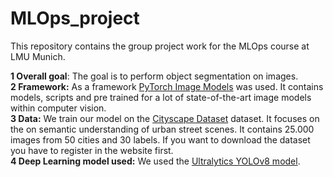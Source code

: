 # MLOps_project

This repository contains the group project work for the MLOps course at LMU Munich. 


**1 Overall goal**: The goal is to perform object segmentation on images.\
**2 Framework:** As a framework [PyTorch Image Models](https://github.com/huggingface/pytorch-image-models) was used. It contains models, scripts and pre trained for a lot of state-of-the-art image models within computer vision.\
**3 Data:** We train our model on the [Cityscape Dataset](https://www.cityscapes-dataset.com/downloads/) dataset. It focuses on the on semantic understanding of urban street scenes. It contains 25.000 images from 50 cities and 30 labels. If you want to download the dataset you have to register in the website first. \
**4 Deep Learning model used:**  We used the [Ultralytics YOLOv8 model](https://github.com/ultralytics/ultralytics).
